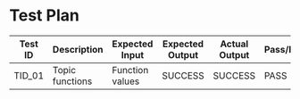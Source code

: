 
# Test Plan

|  Test ID | Description  | Expected Input  | Expected Output  | Actual Output  | Pass/Fail |
|---|---|---|---|---|---|
| TID_01  | Topic functions  | Function values| SUCCESS  |SUCCESS| PASS  |

